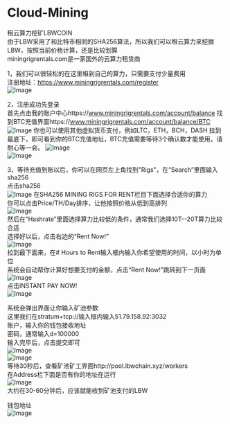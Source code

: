 # Cloud-Mining
租云算力挖矿LBWCOIN  
由于LBW采用了和比特币相同的SHA256算法，所以我们可以租云算力来挖掘LBW，按照当前价格计算，还是比较划算  
miningrigrentals.com是一家国外的云算力租赁商  
  
1，我们可以很轻松的在这里租到自己的算力，只需要支付少量费用  
注册地址：https://www.miningrigrentals.com/register  
![Image](https://github.com/lbwchain/Cloud-Mining/blob/master/1.png)
  
2，注册成功先登录  
首先点击我的账户中心https://www.miningrigrentals.com/account/balance
找到BTC充值界面https://www.miningrigrentals.com/account/balance/BTC  
![Image](https://github.com/lbwchain/Cloud-Mining/blob/master/2.png)
你也可以使用其他虚拟货币支付，例如LTC，ETH，BCH，DASH
拉到最底下，即可看到你的BTC充值地址，BTC充值需要等待3个确认数才能使用，请耐心等一会。
![Image](https://github.com/lbwchain/Cloud-Mining/blob/master/3.png)  
![Image](https://github.com/lbwchain/Cloud-Mining/blob/master/4.png)  
  
3，等待充值到账以后，你可以在网页左上角找到"Rigs"，在“Search”里面输入sha256  
点击sha256  
![Image](https://github.com/lbwchain/Cloud-Mining/blob/master/5.png)
在SHA256 MINING RIGS FOR RENT栏目下面选择合适你的算力  
你可以点击Price/TH/Day排序，让他按照价格从低到高排列  
![Image](https://github.com/lbwchain/Cloud-Mining/blob/master/6.png)  
然后在“Hashrate”里面选择算力比较低的条件，通常我们选择10T--20T算力比较合适  
选择好以后，点击右边的“Rent Now!”  
![Image](https://github.com/lbwchain/Cloud-Mining/blob/master/7.png)  
拉到最下面来，在# Hours to Rent输入框内输入你希望使用的时间，以小时为单位  
系统会自动帮你计算好想要支付的金额，点击“Rent Now!”跳转到下一页面  
![Image](https://github.com/lbwchain/Cloud-Mining/blob/master/8.png)  
点击INSTANT PAY NOW!  
![Image](https://github.com/lbwchain/Cloud-Mining/blob/master/9.png)  

系统会弹出界面让你输入矿池参数  
这里我们在stratum+tcp://输入框内输入51.79.158.92:3032  
账户，输入你的钱包接收地址  
密码，通常输入d=100000  
输入完毕后，点击提交即可  
![Image](https://github.com/lbwchain/Cloud-Mining/blob/master/11.png)  
![Image](https://github.com/lbwchain/Cloud-Mining/blob/master/12.png)  
等待30秒后，查看矿池矿工界面http://pool.lbwchain.xyz/workers  
在Address栏下面是否有你的地址在运行  
![Image](https://github.com/lbwchain/Cloud-Mining/blob/master/13.png)  
大约在30-60分钟后，应该就能收到矿池支付的LBW  
  
    
钱包地址  
![Image](https://github.com/lbwchain/Cloud-Mining/blob/master/13.png)  
